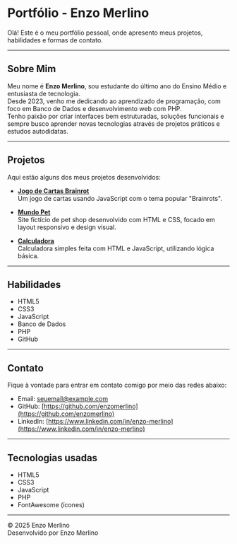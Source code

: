 # Portfólio - Enzo Merlino

Olá! Este é o meu portfólio pessoal, onde apresento meus projetos, habilidades e formas de contato.

---

## Sobre Mim

Meu nome é **Enzo Merlino**, sou estudante do último ano do Ensino Médio e entusiasta de tecnologia.  
Desde 2023, venho me dedicando ao aprendizado de programação, com foco em Banco de Dados e desenvolvimento web com PHP.  
Tenho paixão por criar interfaces bem estruturadas, soluções funcionais e sempre busco aprender novas tecnologias através de projetos práticos e estudos autodidatas.

---

## Projetos

Aqui estão alguns dos meus projetos desenvolvidos:

- **[Jogo de Cartas Brainrot](https://github.com/enzomerlino/jogodobrainrot)**  
  Um jogo de cartas usando JavaScript com o tema popular "Brainrots".

- **[Mundo Pet](https://github.com/enzomerlino/mundo-pet)**  
  Site fictício de pet shop desenvolvido com HTML e CSS, focado em layout responsivo e design visual.

- **[Calculadora](https://github.com/enzomerlino/calculadora-html)**  
  Calculadora simples feita com HTML e JavaScript, utilizando lógica básica.

---

## Habilidades

- HTML5  
- CSS3  
- JavaScript  
- Banco de Dados  
- PHP  
- GitHub

---

## Contato

Fique à vontade para entrar em contato comigo por meio das redes abaixo:

- Email: [seuemail@example.com](mailto:seuemail@example.com)  
- GitHub: [https://github.com/enzomerlino](https://github.com/enzomerlino)  
- LinkedIn: [https://www.linkedin.com/in/enzo-merlino](https://www.linkedin.com/in/enzo-merlino)

---

## Tecnologias usadas

- HTML5  
- CSS3  
- JavaScript  
- PHP  
- FontAwesome (ícones)

---

© 2025 Enzo Merlino  
Desenvolvido por Enzo Merlino
